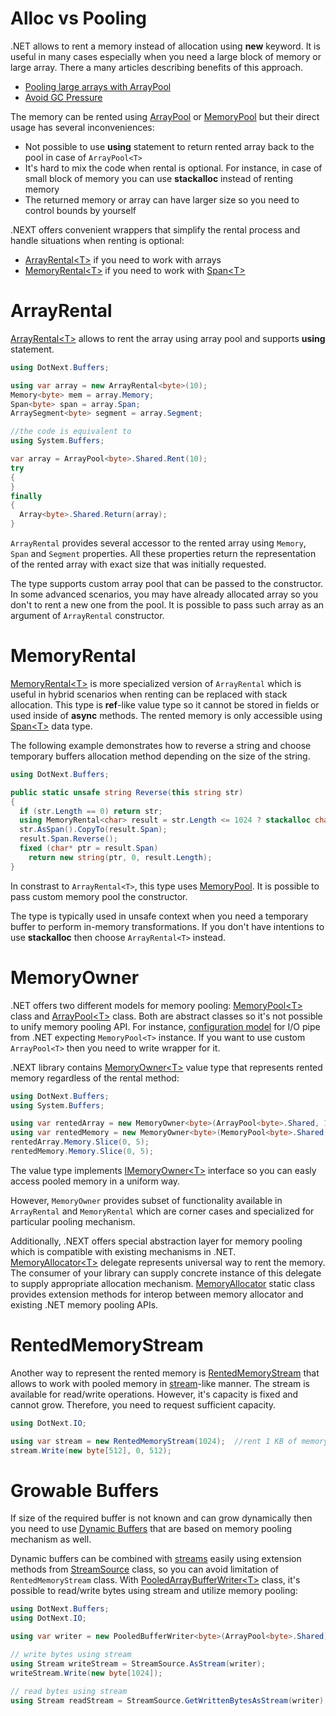 Alloc vs Pooling
=====
.NET allows to rent a memory instead of allocation using **new** keyword. It is useful in many cases especially when you need a large block of memory or large array. There a many articles describing benefits of this approach.
* [Pooling large arrays with ArrayPool](https://adamsitnik.com/Array-Pool/)
* [Avoid GC Pressure](https://michaelscodingspot.com/avoid-gc-pressure/)

The memory can be rented using [ArrayPool](https://docs.microsoft.com/en-us/dotnet/api/system.buffers.arraypool-1) or [MemoryPool](https://docs.microsoft.com/en-us/dotnet/api/system.buffers.memorypool-1) but their direct usage has several inconveniences:
* Not possible to use **using** statement to return rented array back to the pool in case of `ArrayPool<T>`
* It's hard to mix the code when rental is optional. For instance, in case of small block of memory you can use **stackalloc** instead of renting memory
* The returned memory or array can have larger size so you need to control bounds by yourself

.NEXT offers convenient wrappers that simplify the rental process and handle situations when renting is optional:
* [ArrayRental&lt;T&gt;](https://sakno.github.io/dotNext/api/DotNext.Buffers.ArrayRental-1.html) if you need to work with arrays
* [MemoryRental&lt;T&gt;](https://sakno.github.io/dotNext/api/DotNext.Buffers.ArrayRental-1.html) if you need to work with [Span&lt;T&gt;](https://docs.microsoft.com/en-us/dotnet/api/system.span-1)

# ArrayRental
[ArrayRental&lt;T&gt;](https://sakno.github.io/dotNext/api/DotNext.Buffers.ArrayRental-1.html) allows to rent the array using array pool and supports **using** statement.
```csharp
using DotNext.Buffers;

using var array = new ArrayRental<byte>(10);
Memory<byte> mem = array.Memory;
Span<byte> span = array.Span;
ArraySegment<byte> segment = array.Segment;

//the code is equivalent to
using System.Buffers;

var array = ArrayPool<byte>.Shared.Rent(10);
try
{
}
finally
{
  Array<byte>.Shared.Return(array);
}
```
`ArrayRental` provides several accessor to the rented array using `Memory`, `Span` and `Segment` properties. All these properties return the representation of the rented array with exact size that was initially requested.

The type supports custom array pool that can be passed to the constructor. In some advanced scenarios, you may have already allocated array so you don't to rent a new one from the pool. It is possible to pass such array as an argument of `ArrayRental` constructor.

# MemoryRental
[MemoryRental&lt;T&gt;](https://sakno.github.io/dotNext/api/DotNext.Buffers.ArrayRental-1.html) is more specialized version of `ArrayRental` which is useful in hybrid scenarios when renting can be replaced with stack allocation. This type is **ref**-like value type so it cannot be stored in fields or used inside of **async** methods. The rented memory is only accessible using [Span&lt;T&gt;](https://docs.microsoft.com/en-us/dotnet/api/system.span-1) data type.

The following example demonstrates how to reverse a string and choose temporary buffers allocation method depending on the size of the string.
```csharp
using DotNext.Buffers;

public static unsafe string Reverse(this string str)
{
  if (str.Length == 0) return str;
  using MemoryRental<char> result = str.Length <= 1024 ? stackalloc char[str.Length] : new MemoryRental<char>(str.Length);
  str.AsSpan().CopyTo(result.Span);
  result.Span.Reverse();
  fixed (char* ptr = result.Span)
    return new string(ptr, 0, result.Length);
} 
```
In constrast to `ArrayRental<T>`, this type uses [MemoryPool](https://docs.microsoft.com/en-us/dotnet/api/system.buffers.memorypool-1). It is possible to pass custom memory pool the constructor.

The type is typically used in unsafe context when you need a temporary buffer to perform in-memory transformations. If you don't have intentions to use **stackalloc** then choose `ArrayRental<T>` instead.

# MemoryOwner
.NET offers two different models for memory pooling: [MemoryPool&lt;T&gt;](https://docs.microsoft.com/en-us/dotnet/api/system.buffers.memorypool-1) class and [ArrayPool&lt;T&gt;](https://docs.microsoft.com/en-us/dotnet/api/system.buffers.arraypool-1) class. Both are abstract classes so it's not possible to unify memory pooling API. For instance, [configuration model](https://docs.microsoft.com/en-us/dotnet/api/system.io.pipes.pipeoptions) for I/O pipe from .NET expecting `MemoryPool<T>` instance. If you want to use custom `ArrayPool<T>` then you need to write wrapper for it.

.NEXT library contains [MemoryOwner&lt;T&gt;](https://sakno.github.io/dotNext/api/DotNext.Buffers.MemoryOwner-1.html) value type that represents rented memory regardless of the rental method:
```csharp
using DotNext.Buffers;
using System.Buffers;

using var rentedArray = new MemoryOwner<byte>(ArrayPool<byte>.Shared, 10);
using var rentedMemory = new MemoryOwner<byte>(MemoryPool<byte>.Shared, 10);
rentedArray.Memory.Slice(0, 5);
rentedMemory.Memory.Slice(0, 5);
```
The value type implements [IMemoryOwner&lt;T&gt;](https://docs.microsoft.com/en-us/dotnet/api/system.buffers.imemoryowner-1) interface so you can easly access pooled memory in a uniform way.

However, `MemoryOwner` provides subset of functionality available in `ArrayRental` and `MemoryRental` which are corner cases and specialized for particular pooling mechanism.

Additionally, .NEXT offers special abstraction layer for memory pooling which is compatible with existing mechanisms in .NET. [MemoryAllocator&lt;T&gt;](https://sakno.github.io/dotNext/api/DotNext.Buffers.MemoryAllocator-1.html) delegate represents universal way to rent the memory. The consumer of your library can supply concrete instance of this delegate to supply appropriate allocation mechanism. [MemoryAllocator](https://sakno.github.io/dotNext/api/DotNext.Buffers.MemoryAllocator.html) static class provides extension methods for interop between memory allocator and existing .NET memory pooling APIs.

# RentedMemoryStream
Another way to represent the rented memory is [RentedMemoryStream](https://sakno.github.io/dotNext/api/DotNext.IO.RentedMemoryStream.html) that allows to work with pooled memory in [stream](https://docs.microsoft.com/en-us/dotnet/api/system.io.stream)-like manner. The stream is available for read/write operations. However, it's capacity is fixed and cannot grow. Therefore, you need to request sufficient capacity.
```csharp
using DotNext.IO;

using var stream = new RentedMemoryStream(1024);  //rent 1 KB of memory and wrap it to stream
stream.Write(new byte[512], 0, 512);
```

# Growable Buffers
If size of the required buffer is not known and can grow dynamically then you need to use [Dynamic Buffers](./buffers.md) that are based on memory pooling mechanism as well.

Dynamic buffers can be combined with [streams](https://docs.microsoft.com/en-us/dotnet/api/system.io.stream) easily using extension methods from [StreamSource](https://sakno.github.io/dotNext/api/DotNext.IO.StreamSource.html) class, so you can avoid limitation of `RentedMemoryStream` class. With [PooledArrayBufferWriter&lt;T&gt;](https://sakno.github.io/dotNext/api/DotNext.Buffers.PooledArrayBufferWriter-1.html) class, it's possible to read/write bytes using stream and utilize memory pooling:
```csharp
using DotNext.Buffers;
using DotNext.IO;

using var writer = new PooledBufferWriter<byte>(ArrayPool<byte>.Shared);

// write bytes using stream
using Stream writeStream = StreamSource.AsStream(writer);
writeStream.Write(new byte[1024]);

// read bytes using stream
using Stream readStream = StreamSource.GetWrittenBytesAsStream(writer);
```